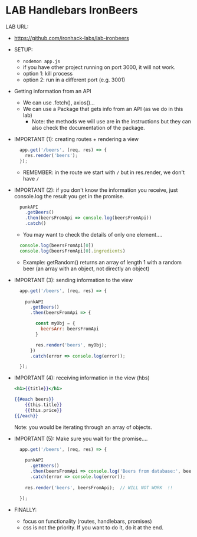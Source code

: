 

# LAB Handlebars IronBeers


LAB URL:
- https://github.com/ironhack-labs/lab-ironbeers


<!-- 

Concepts: 
- API (we will interact through an npm package)
- Handlebars
- Promises

-->


- SETUP:
  - `nodemon app.js`
  - if you have other project running on port 3000, it will not work.
  - option 1: kill process
  - option 2: run in a different port (e.g. 3001)




- Getting information from an API
  - We can use .fetch(), axios()...
  - We can use a Package that gets info from an API (as we do in this lab)
    - Note: the methods we will use are in the instructions but they can also check the documentation of the package.





- IMPORTANT (1): creating routes + rendering a view

  ```js
    app.get('/beers', (req, res) => {
      res.render('beers');
    });
  ```

  - REMEMBER: in the route we start with `/` but in res.render, we don't have `/`


- IMPORTANT (2): if you don't know the information you receive, just console.log the result you get in the promise.


  ```js
    punkAPI
      .getBeers()
      .then(beersFromApi => console.log(beersFromApi))
      .catch()
  ```

  - You may want to check the details of only one element....

  ```js
    console.log(beersFromApi[0])
    console.log(beersFromApi[0].ingredients)
  ```

  - Example: getRandom() returns an array of length 1 with a random beer (an array with an object, not directly an object)
    


- IMPORTANT (3): sending information to the view

  ```js
    app.get('/beers', (req, res) => {
      
      punkAPI
        .getBeers()
        .then(beersFromApi => {

          const myObj = {
            beersArr: beersFromApi
          }

          res.render('beers', myObj);
        })
        .catch(error => console.log(error));

    });
  ```

- IMPORTANT (4): receiving information in the view (hbs)

  ```hbs
  <h1>{{title}}</h1>

  {{#each beers}}
      {{this.title}}
      {{this.price}}
  {{/each}}
  ```

  Note: you would be iterating through an array of objects.


- IMPORTANT (5): Make sure you wait for the promise....

  ```js
    app.get('/beers', (req, res) => {
      
      punkAPI
        .getBeers()
        .then(beersFromApi => console.log('Beers from database:', beersFromApi))
        .catch(error => console.log(error));
      
      res.render('beers', beersFromApi);  // WILL NOT WORK  !!

    });
  ```



- FINALLY: 
  - focus on functionality (routes, handlebars, promises)
  - css is not the priority. If you want to do it, do it at the end.
